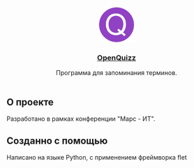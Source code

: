 <br/>
<p align="center">
  <a href="https://github.com//SaNYa-YOU//OpenQuizz">
    <img src="assets/favicon.png" alt="Logo" width="80" height="80">
  </a>

  <h3 align="center"><a href="http://www.sanya73.ru/">OpenQuizz</a></h3>

  <p align="center">
    Программа для запоминания терминов. 
    <br/>
    <br/>
  </p>
</p>



## О проекте

Разработано в рамках конференции "Марс - ИТ". 

## Созданно с помощью

Написано на языке Python, с применением фреймворка flet
